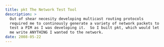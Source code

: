 ```yaml
---
title: pkt The Network Test Tool
description: >
  Out of shear necesity developing multicast routing protocols
  required me to continously generate a variety of network packets to
  test a PIM as I was developing it.  So I built pkt, which would let
  me write ANYTHING I wanted to the network.
date: 2008-05-22
---
```

